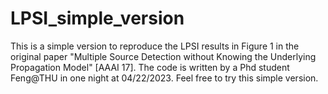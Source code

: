 # LPSI_simple_version
This is a simple version to reproduce the LPSI results in Figure 1 in the original paper "Multiple Source Detection without Knowing the Underlying Propagation Model" [AAAI 17].
The code is written by a Phd student Feng@THU in one night at 04/22/2023.
Feel free to try this simple version.
